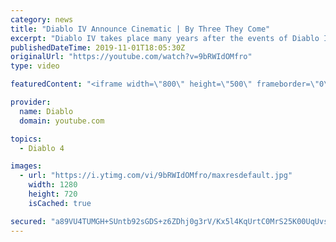 ```yaml
---
category: news
title: "Diablo IV Announce Cinematic | By Three They Come"
excerpt: "Diablo IV takes place many years after the events of Diablo III, after millions have been slaughtered by the actions of the High Heavens and Burning Hells alike."
publishedDateTime: 2019-11-01T18:05:30Z
originalUrl: "https://youtube.com/watch?v=9bRWIdOMfro"
type: video

featuredContent: "<iframe width=\"800\" height=\"500\" frameborder=\"0\" src=\"https://www.youtube.com/embed/9bRWIdOMfro\" allow=\"accelerometer; autoplay; encrypted-media; gyroscope; picture-in-picture\" allowfullscreen></iframe>"

provider:
  name: Diablo
  domain: youtube.com

topics:
  - Diablo 4

images:
  - url: "https://i.ytimg.com/vi/9bRWIdOMfro/maxresdefault.jpg"
    width: 1280
    height: 720
    isCached: true

secured: "a89VU4TUMGH+SUntb92sGDS+z6ZDhj0g3rV/Kx5l4KqUrtC0MrS25K00UqUvsYA2293TnSNZMaHLtkndraCMk/0bYYwpHL6HsE9qCD2cIPeCCm3lPoqSA213ojkiEZRWUR28Q6zKIjGDSbuaZN9HWY+0M16XOwvbh0d/VB/HMHvbvnUYsA4kmUBnOsUAgFRA2r8+cDU+tQskYXGa6RPwKJ8nCsg3R5+68kiVDF1iSUeEz40grKEKrr74ByuUA44cBqHo615Zy2TEyB6cv7k68ZgOeUBjXlOtoLjOMLQemOmPG4UUpIAjxVivIuiA4P8eKwlMNFE8r74WVMTnqsWrwmyVKG02LmBt86FH2zZa5A1VbSk9T6hqti3FATHrLApSP/WXlPoNmLl2bMbCfQ9LTzIyd0fMQkf4/FsI4Bbg2SIjV15D/uYnED/NehTTp402;7CeAAezNu8BeMdm0c0paaA=="
---
```


